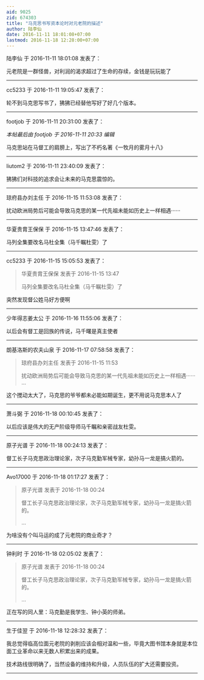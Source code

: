 ```yaml
---
aid: 9025
zid: 674303
title: "马克思书写资本论时对元老院的描述"
author: 陆李仙
date: 2016-11-11 18:01:08+07:00
lastmod: 2016-11-18 12:28:00+07:00
---
```


陆李仙 于 2016-11-11 18:01:08 发表了：

元老院是一群怪兽，对利润的渴求超过了生命的存续，金钱是玩玩能了

---

cc5233 于 2016-11-11 19:05:47 发表了：

轮不到马克思写书了，狒狒已经替他写好了好几个版本。

---

footjob 于 2016-11-11 20:31:00 发表了：

_本帖最后由 footjob 于 2016-11-11 20:33 编辑_

马克思站在马督工的肩膀上，写出了不朽名著《一牧月的雾月十八》

---

liutom2 于 2016-11-11 23:40:09 发表了：

狒狒们对科技的追求会让未来的马克思震惊的。

---

琼府县办刘主任 于 2016-11-15 11:53:08 发表了：

扰动欧洲局势后可能会导致马克思的某一代先祖未能如历史上一样相遇······

---

华夏贵胄王保保 于 2016-11-15 13:47:46 发表了：

马列全集要改名马杜全集（马千瞩杜雯）了

---

cc5233 于 2016-11-15 15:05:53 发表了：

> 华夏贵胄王保保 发表于 2016-11-15 13:47
>
> 马列全集要改名马杜全集（马千瞩杜雯）了

突然发现督公姓马好方便啊

---

少年得志姜太公 于 2016-11-16 11:55:06 发表了：

以后会有督工是回族的传说，马千曙是真主使者

---

朗基洛斯的农夫山泉 于 2016-11-17 07:58:58 发表了：

> 琼府县办刘主任 发表于 2016-11-15 11:53
>
> 扰动欧洲局势后可能会导致马克思的某一代先祖未能如历史上一样相遇······ ...

这个搅动太大了，马克思的爷爷都未必能如期诞生，更不用说马克思本人了

---

萧斗弼 于 2016-11-18 00:10:45 发表了：

以后应该是伟大的无产阶级导师马千瞩和亲密战友杜雯。

---

原子光谱 于 2016-11-18 00:24:13 发表了：

督工长子马克思政治理论家，次子马克勤军械专家，幼孙马一龙是搞火箭的。

---

Avo17000 于 2016-11-18 01:17:27 发表了：

> 原子光谱 发表于 2016-11-18 00:24
>
> 督工长子马克思政治理论家，次子马克勤军械专家，幼孙马一龙是搞火箭的。
>
> ...

为啥没有个叫马运的成了元老院的商业奇才？

---

钟利时 于 2016-11-18 02:05:02 发表了：

> 原子光谱 发表于 2016-11-18 00:24
>
> 督工长子马克思政治理论家，次子马克勤军械专家，幼孙马一龙是搞火箭的。
>
> ...

正在写的同人里：马克勤是我学生、钟小英的师弟。

---

生于佳翌 于 2016-11-18 12:28:32 发表了：

我总觉得临高位面元老院的剥削应该会相对温和一些，毕竟大图书馆本身就是本位面工业革命以来无数人积累出来的成果。

技术路线很明确了，当然设备的维持和升级，人员队伍的扩大还需要投资。

---

